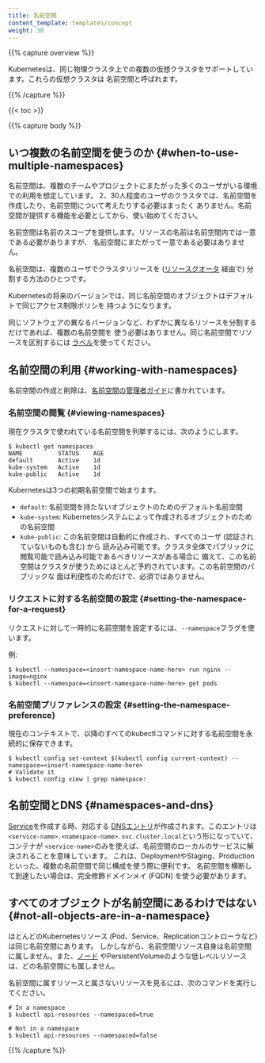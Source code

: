 ```yaml
---
title: 名前空間
content_template: templates/concept
weight: 30
---
```


{{% capture overview %}}

Kubernetesは、同じ物理クラスタ上での複数の仮想クラスタをサポートしています。これらの仮想クラスタは
名前空間と呼ばれます。

{{% /capture %}}

{{< toc >}}

{{% capture body %}}

## いつ複数の名前空間を使うのか {#when-to-use-multiple-namespaces}

名前空間は、複数のチームやプロジェクトにまたがった多くのユーザがいる環境での利用を想定しています。
2、30人程度のユーザのクラスタでは、名前空間を作成したり、名前空間について考えたりする必要はまったく
ありません。名前空間が提供する機能を必要としてから、使い始めてください。

名前空間は名前のスコープを提供します。リソースの名前は名前空間内では一意である必要がありますが、
名前空間にまたがって一意である必要はありません。

名前空間は、複数のユーザでクラスタリソースを ([リソースクオータ](/docs/concepts/policy/resource-quotas/)
経由で) 分割する方法のひとつです。

Kubernetesの将来のバージョンでは、同じ名前空間のオブジェクトはデフォルトで同じアクセス制限ポリシを
持つようになります。

同じソフトウェアの異なるバージョンなど、わずかに異なるリソースを分割するだけであれば、複数の名前空間を
使う必要はありません。同じ名前空間でリソースを区別するには
[ラベル](/docs/concepts/overview/working-with-objects/labels/)を使ってください。

## 名前空間の利用 {#working-with-namespaces}

名前空間の作成と削除は、[名前空間の管理者ガイド](/docs/tasks/administer-cluster/namespaces/)に書かれています。

### 名前空間の閲覧 {#viewing-namespaces}

現在クラスタで使われている名前空間を列挙するには、次のようにします。

```shell
$ kubectl get namespaces
NAME          STATUS    AGE
default       Active    1d
kube-system   Active    1d
kube-public   Active    1d
```

Kubernetesは3つの初期名前空間で始まります。

   * `default`: 名前空間を持たないオブジェクトのためのデフォルト名前空間
   * `kube-system`: Kubernetesシステムによって作成されるオブジェクトのための名前空間
   * `kube-public`: この名前空間は自動的に作成され、すべてのユーザ (認証されていないものも含む) から
     読み込み可能です。クラスタ全体でパブリックに閲覧可能で読み込み可能であるべきリソースがある場合に
     備えて、この名前空間はクラスタが使うためにほとんど予約されています。この名前空間のパブリックな
     面は利便性のためだけで、必須ではありません。

### リクエストに対する名前空間の設定 {#setting-the-namespace-for-a-request}

リクエストに対して一時的に名前空間を設定するには、`--namespace`フラグを使います。

例:

```shell
$ kubectl --namespace=<insert-namespace-name-here> run nginx --image=nginx
$ kubectl --namespace=<insert-namespace-name-here> get pods
```

### 名前空間プリファレンスの設定 {#setting-the-namespace-preference}

現在のコンテキストで、以降のすべてのkubectlコマンドに対する名前空間を永続的に保存できます。

```shell
$ kubectl config set-context $(kubectl config current-context) --namespace=<insert-namespace-name-here>
# Validate it
$ kubectl config view | grep namespace:
```

## 名前空間とDNS {#namespaces-and-dns}

[Service](/docs/concepts/services-networking/service/)を作成する時、対応する
[DNSエントリ](/docs/concepts/services-networking/dns-pod-service/)が作成されます。このエントリは
`<service-name>.<namespace-name>.svc.cluster.local`という形になっていて、コンテナが
`<service-name>`のみを使えば、名前空間のローカルのサービスに解決されることを意味しています。
これは、DeploymentやStaging、Productionといった、複数の名前空間で同じ構成を使う際に便利です。
名前空間を横断して到達したい場合は、完全修飾ドメインメイ (FQDN) を使う必要があります。

## すべてのオブジェクトが名前空間にあるわけではない {#not-all-objects-are-in-a-namespace}

ほとんどのKubernetesリソース (Pod、Service、Replicationコントローラなど) は同じ名前空間にあります。
しかしながら、名前空間リソース自身は名前空間に属しません。また、[ノード](/ja/docs/concepts/architecture/nodes/)
やPersistentVolumeのような低レベルリソースは、どの名前空間にも属しません。

名前空間に属すリソースと属さないリソースを見るには、次のコマンドを実行してください。

```shell
# In a namespace
$ kubectl api-resources --namespaced=true

# Not in a namespace
$ kubectl api-resources --namespaced=false
```

{{% /capture %}}

